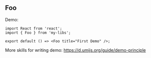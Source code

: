 
## Foo

Demo:

```tsx
import React from 'react';
import { Foo } from 'my-libs';

export default () => <Foo title="First Demo" />;
```

More skills for writing demo: https://d.umijs.org/guide/demo-principle
